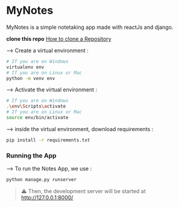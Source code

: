 # MyNotes
MyNotes is a simple notetaking app made with reactJs and django.

**clone this repo**
[How to clone a Repository](https://docs.github.com/en/repositories/creating-and-managing-repositories/cloning-a-repository)


--> Create a virtual environment :
```bash
# If you are on Windows
virtualenv env
# If you are on Linux or Mac
python -m venv env
```

--> Activate the virtual environment :
```bash
# If you are on Windows
.\env\Scripts\activate
# If you are on Linux or Mac
source env/bin/activate
```

--> inside the virtual environment, download requirements :
```bash
pip install -r requirements.txt
```

### Running the App

--> To run the Notes App, we use :
```bash
python manage.py runserver
```

> ⚠ Then, the development server will be started at http://127.0.0.1:8000/
